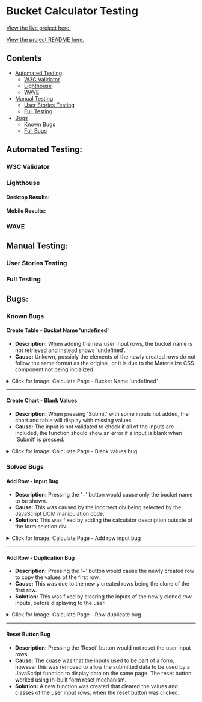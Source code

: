 # Bucket Calculator Testing

[View the live project here.](https://mariamar95.github.io/jan-hackathon/)

[View the project README here.](README.md)

## Contents
* [Automated Testing](#automated-testing)
    * [W3C Validator](#w3c-validator)
    * [Lighthouse](#lighthouse)
    * [WAVE](#wave)
* [Manual Testing](#manual-testing)
    * [User Stories Testing](#user-stories-testing)
    * [Full Testing](#full-testing)
* [Bugs](#bugs)
    * [Known Bugs](#known-bugs)
    * [Full Bugs](#solved-bugs)

## Automated Testing:
### W3C Validator


### Lighthouse


#### Desktop Results:

#### Mobile Results:


### WAVE


## Manual Testing:
### User Stories Testing


### Full Testing

## Bugs:
### Known Bugs
#### Create Table - Bucket Name 'undefined'
- **Description:** When adding the new user input rows, the bucket name is not retrieved and instead shows 'undefined'.
- **Cause:** Unkown, possibly the elements of the newly created rows do not follow the same format as the original, or it is due to the Materialize CSS component not being initialized.

<details>
<summary>Click for Image: Calculate Page - Bucket Name 'undefined'</summary>

![Bucket Name 'undefined' bug](assets/imgs/testing/bug-blank-inputs.png)

</details>

****

#### Create Chart - Blank Values
- **Description:** When pressing 'Submit' with some inputs not added, the chart and table will display with missing values
- **Cause:** The input is not validated to check if all of the inputs are included, the function should show an error if a input is blank when 'Submit' is pressed.

<details>
<summary>Click for Image: Calculate Page - Blank values bug</summary>

![Blank values bug](assets/imgs/testing/bug-blank-inputs.png)

</details>

### Solved Bugs
#### Add Row - Input Bug
- **Description:** Pressing the '+' button would cause only the bucket name to be shown.
- **Cause:** This was caused by the incorrect div being selected by the JavaScript DOM manipulation code.
- **Solution:** This was fixed by adding the calculator description outside of the form seletion div.

<details>
<summary>Click for Image: Calculate Page - Add row input bug</summary>

![Add new row input bug](assets/imgs/testing/bug-add-row.png)

</details>

***

#### Add Row - Duplication Bug
- **Description:** Pressing the '+' button would cause the newly created row to copy the values of the first row.
- **Cause:** This was due to the newly created rows being the clone of the first row.
- **Solution:** This was fixed by clearing the inputs of the newly cloned row inputs, before displaying to the user.

<details>
<summary>Click for Image: Calculate Page - Row duplicate bug</summary>

![Add new row duplication bug](assets/imgs/testing/bug-duplicate-row.png)

</details>

***

#### Reset Button Bug
- **Description:** Pressing the 'Reset' button would not reset the user input rows.
- **Cause:** The cuase was that the inputs used to be part of a form, however this was removed to allow the submitted data to be used by a JavaScript function to display data on the same page. The reset button worked using in-built form reset mechanism.
- **Solution:** A new function was created that cleared the values and classes of the user input rows, when the reset button was clicked.
